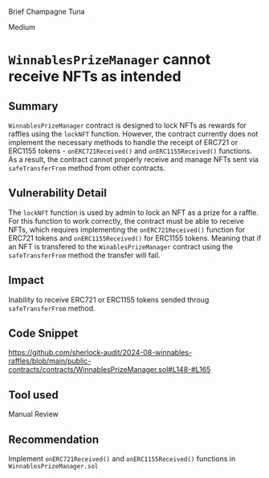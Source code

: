 Brief Champagne Tuna

Medium

# `WinnablesPrizeManager` cannot receive NFTs as intended

## Summary

`WinnablesPrizeManager` contract is designed to lock NFTs as rewards for raffles using the `lockNFT` function. However, the contract currently does not implement the necessary methods to handle the receipt of ERC721 or ERC1155 tokens - `onERC721Received()` and `onERC1155Received()` functions. As a result, the contract cannot properly receive and manage NFTs sent via `safeTransferFrom` method from other contracts.

## Vulnerability Detail

The `lockNFT` function is used by admin to lock an NFT as a prize for a raffle. For this function to work correctly, the contract must be able to receive NFTs, which requires implementing the `onERC721Received()` function for ERC721 tokens and `onERC1155Received()` for ERC1155 tokens.
Meaning that if an NFT is transfered to the `WinablesPrizeManager` contract using the `safeTransferFrom` method the transfer will fail.

## Impact

Inability to receive ERC721 or ERC1155 tokens sended throug `safeTransferFrom` method. 

## Code Snippet

https://github.com/sherlock-audit/2024-08-winnables-raffles/blob/main/public-contracts/contracts/WinnablesPrizeManager.sol#L148-#L165

## Tool used

Manual Review

## Recommendation

Implement `onERC721Received()` and `onERC1155Received()` functions in `WinnablesPrizeManager.sol`
